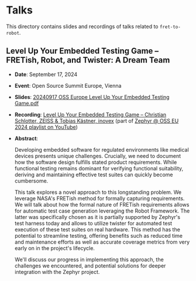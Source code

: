 # Talks

This directory contains slides and recordings of talks related to `fret-to-robot`.

## Level Up Your Embedded Testing Game – FRETish, Robot, and Twister: A Dream Team

* **Date**: September 17, 2024
* **Event**: Open Source Summit Europe, Vienna
* **Slides**: [20240917 OSS Europe Level Up Your Embedded Testing Game.pdf](20240917%20OSS%20Europe%20Level%20Up%20Your%20Embedded%20Testing%20Game.pdf)
* **Recording**: [Level Up Your Embedded Testing Game – Christian Schlotter, ZEISS & Tobias Kästner, inovex](https://www.youtube.com/watch?v=ndQzEjUiXc4)
  (part of [Zephyr @ OSS EU 2024 playlist on YouTube](https://www.youtube.com/watch?v=X3t240T_-nM&list=PLbzoR-pLrL6qIlWuafNzT5k19Yi16OF27&pp=iAQB))
* **Abstract**:

  Developing embedded software for regulated environments like medical devices presents unique challenges. Crucially,
  we need to document how the software design fulfills stated product requirements. While functional testing remains
  dominant for verifying functional suitability, deriving and maintaining effective test suites can quickly become
  cumbersome.

  This talk explores a novel approach to this longstanding problem. We leverage NASA's FRETish method for formally
  capturing requirements. We will talk about how the formal nature of FRETish requirements allows for automatic test
  case generation leveraging the Robot Framework. The latter was specifically chosen as it is partially supported by
  Zephyr's test harness today and allows to utilize twister for automated test execution of these test suites on real
  hardware. This method has the potential to streamline testing, offering benefits such as reduced time and
  maintenance efforts as well as accurate coverage metrics from very early on in the project's lifecycle.

  We'll discuss our progress in implementing this approach, the challenges we encountered, and potential solutions for
  deeper integration with the Zephyr project.

